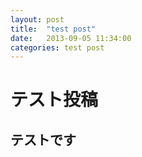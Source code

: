 ```yaml
---
layout: post
title:  "test post"
date:   2013-09-05 11:34:00
categories: test post
---
```


# テスト投稿
## テストです
